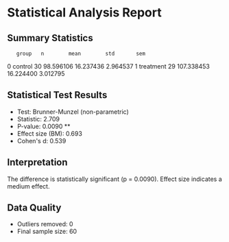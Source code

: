 
# Statistical Analysis Report

## Summary Statistics
       group   n        mean        std       sem
0    control  30   98.596106  16.237436  2.964537
1  treatment  29  107.338453  16.224400  3.012795

## Statistical Test Results
- Test: Brunner-Munzel (non-parametric)
- Statistic: 2.709
- P-value: 0.0090 **
- Effect size (BM): 0.693
- Cohen's d: 0.539

## Interpretation
The difference is statistically significant (p = 0.0090).
Effect size indicates a medium effect.

## Data Quality
- Outliers removed: 0
- Final sample size: 60
